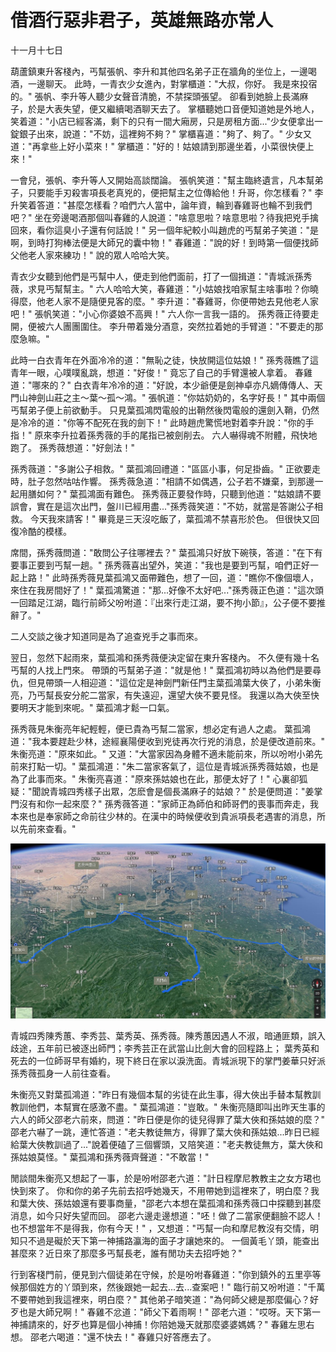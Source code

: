 # 借酒行惡非君子，英雄無路亦常人

十一月十七日

葫蘆鎮東升客棧內，丐幫張帆、李升和其他四名弟子正在牆角的坐位上，一邊喝酒，一邊聊天。 此時，一青衣少女進內，對掌櫃道："大叔，你好。 我是來投宿的。" 張帆、李升等人聽少女聲音清脆，不禁探頭張望。 卻看到她臉上長滿麻子，於是大表失望，便又繼續喝酒聊天去了。 掌櫃聽她口音便知道她是外地人，笑着道："小店已經客滿，剩下的只有一間大廂房，只是房租方面..."少女便拿出一錠銀子出來，說道："不妨，這裡夠不夠？" 掌櫃喜道："夠了、夠了。" 少女又道："再拿些上好小菜來！" 掌櫃道："好的！姑娘請到那邊坐着，小菜很快便上來！"

一會兒，張帆、李升等人又開始高談闊論。 張帆笑道："幫主臨終遺言，凡本幫弟子，只要能手刃殺害項長老真兇的，便把幫主之位傳給他！升哥，你怎樣看？" 李升笑着答道："甚麼怎樣看？咱們六人當中，論年資，輪到春雞哥也輪不到我們吧？" 坐在旁邊喝酒那個叫春雞的人說道："啥意思啦？啥意思啦？待我把兇手擒回來，看你這臭小子還有何話說！" 另一個年紀較小叫趙虎的丐幫弟子笑道："是啊，到時打狗棒法便是大師兄的囊中物！" 春雞道："說的好！到時第一個便找師父他老人家來練功！" 說的眾人哈哈大笑。

青衣少女聽到他們是丐幫中人，便走到他們面前，打了一個揖道："青城派孫秀薇，求見丐幫幫主。" 六人哈哈大笑，春雞道："小姑娘找咱家幫主啥事啦？你曉得麼，他老人家不是隨便見客的麼。" 李升道："春雞哥，你便帶她去見他老人家吧！" 張帆笑道："小心你婆娘不高興！" 六人你一言我一語的。 孫秀薇正待要走開，便被六人團團圍住。 李升帶着幾分酒意，突然拉着她的手臂道："不要走的那麼急嘛。"

此時一白衣青年在外面冷冷的道："無恥之徒，快放開這位姑娘！" 孫秀薇瞧了這青年一眼，心噗噗亂跳，想道："好俊！" 竟忘了自己的手臂還被人拿着。 春雞道："哪來的？" 白衣青年冷冷的道："好說，本少爺便是劍神卓亦凡嫡傳傳人、天門山神劍山莊之主～葉～孤～鴻。" 張帆道："你姑奶奶的，名字好長！" 其中兩個丐幫弟子便上前欲動手。 只見葉孤鴻閃電般的出鞘然後閃電般的還劍入鞘，仍然是冷冷的道："你等不配死在我的劍下！" 此時趙虎驚慌地對着李升說："你的手指！" 原來李升拉着孫秀薇的手的尾指已被劍削去。 六人嚇得魂不附體，飛快地跑了。 孫秀薇想道："好劍法！"

孫秀薇道："多謝公子相救。" 葉孤鴻回禮道："區區小事，何足掛齒。" 正欲要走時，肚子忽然咕咕作響。 孫秀薇急道："相請不如偶遇，公子若不嫌棄，到那邊一起用膳如何？" 葉孤鴻面有難色。 孫秀薇正要發作時，只聽到他道："姑娘請不要誤會，實在是這次出門，盤川已經用盡..."孫秀薇笑道："不妨，就當是答謝公子相救。 今天我來請客！" 畢竟是三天沒吃飯了，葉孤鴻不禁喜形於色。 但很快又回復冷酷的模樣。

席間，孫秀薇問道："敢問公子往哪裡去？" 葉孤鴻只好放下碗筷，答道："在下有要事正要到丐幫一趟。" 孫秀薇喜出望外，笑道："我也是要到丐幫，咱們正好一起上路！" 此時孫秀薇見葉孤鴻又面帶難色，想了一回，道："瞧你不像個壞人，來住在我房間好了！" 葉孤鴻驚道："那...好像不太好吧..."孫秀薇正色道："這次頭一回踏足江湖，臨行前師父吩咐道：『出來行走江湖，要不拘小節』，公子便不要推辭了。"

二人交談之後才知道同是為了追查兇手之事而來。

翌日，忽然下起雨來，葉孤鴻和孫秀薇便決定留在東升客棧內。 不久便有幾十名丐幫的人找上門來。 帶頭的丐幫弟子道："就是他！" 葉孤鴻初時以為他們是要尋仇，但見帶頭一人相迎道："這位定是神劍門新任門主葉孤鴻葉大俠了，小弟朱衡亮，乃丐幫長安分舵二當家，有失遠迎，還望大俠不要見怪。 我還以為大俠至快要明天才能到來呢。" 葉孤鴻才鬆一口氣。

孫秀薇見朱衡亮年紀輕輕，便已貴為丐幫二當家，想必定有過人之處。 葉孤鴻道："我本要趕赴少林，途經襄陽便收到兇徒再次行兇的消息，於是便改道前來。" 朱衡亮道："原來如此。" 又道："大當家因為身體不適未能前來，所以吩咐小弟先前來打點一切。" 葉孤鴻道："朱二當家客氣了，這位是青城派孫秀薇姑娘，也是為了此事而來。" 朱衡亮喜道："原來孫姑娘也在此，那便太好了！" 心裏卻狐疑："聞說青城四秀樣子出眾，怎麽會是個長滿麻子的姑娘？" 於是便問道："姜掌門沒有和你一起來麼？" 孫秀薇答道："家師正為師伯和師哥們的喪事而奔走，我本來也是奉家師之命前往少林的。在漢中的時候便收到貴派項長老遇害的消息，所以先前來查看。"

![&#x8DEF;&#x7DDA;&#x5716;](../.gitbook/assets/firefox_2019-05-01_16-59-12.jpg)

青城四秀陳秀蕙、李秀芸、葉秀英、孫秀薇。陳秀蕙因遇人不淑，暗通匪類，誤入歧途，五年前已被逐出師門；李秀芸正在武當山比劍大會的回程路上； 葉秀英和死去的一位師哥早有婚約，現下終日在家以淚洗面。青城派現下的掌門姜華只好派孫秀薇孤身一人前往查看。

朱衡亮又對葉孤鴻道："昨日有幾個本幫的劣徒在此生事，得大俠出手替本幫教訓教訓他們，本幫實在感激不盡。" 葉孤鴻道："豈敢。" 朱衡亮隨即叫出昨天生事的六人的師父邵老六前來，問道："昨日便是你的徒兒得罪了葉大俠和孫姑娘的麼？" 邵老六嚇了一跳，連忙答道："老夫教徒無方，得罪了葉大俠和孫姑娘...昨日已經給葉大俠教訓過了..."說着便磕了三個響頭，又陪笑道："老夫教徒無方，葉大俠和孫姑娘莫怪。" 葉孤鴻和孫秀薇齊聲道："不敢當！"

閒談間朱衡亮又想起了一事，於是吩咐邵老六道："計日程摩尼教教主之女方珺也快到來了。 你和你的弟子先前去招呼她幾天，不用帶她到這裡來了，明白麼？我和葉大俠、孫姑娘還有要事商量，"邵老六本想在葉孤鴻和孫秀薇口中探聽到甚麼消息，如今只好失望而回。 邵老六邊走邊想道："呸！做了二當家便翻臉不認人！也不想當年不是得我，你有今天！" ，又想道："丐幫一向和摩尼教沒有交情，明知只不過是礙於天下第一神捕路瀛海的面子才讓她來的。 一個黃毛丫頭，能查出甚麼來？近日來了那麼多丐幫長老，誰有閒功夫去招呼她？"

行到客棧門前，便見到六個徒弟在守候，於是吩咐春雞道："你到鎮外的五里亭等候那個姓方的丫頭到來，然後跟她一起去...去...查案吧！" 臨行前又吩咐道："千萬不要帶她到我這裡來，明白麼？" 其他弟子暗笑道："為何師父總是那麼偏心？好歹也是大師兄啊！" 春雞不忿道："師父下着雨啊！" 邵老六道："哎呀。天下第一神捕請來的，好歹也算是個小神捕！你陪她幾天就那麼婆婆媽媽？" 春雞左思右想。 邵老六喝道："還不快去！" 春雞只好答應去了。


